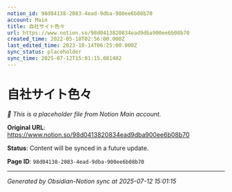 ```yaml
---
notion_id: 98d04138-2083-4ead-9dba-900ee6b08b70
account: Main
title: 自社サイト色々
url: https://www.notion.so/98d0413820834ead9dba900ee6b08b70
created_time: 2022-05-18T02:56:00.000Z
last_edited_time: 2023-10-14T06:25:00.000Z
sync_status: placeholder
sync_time: 2025-07-12T15:01:15.081402
---
```


# 自社サイト色々

*🔄 This is a placeholder file from Notion Main account.*

**Original URL**: https://www.notion.so/98d0413820834ead9dba900ee6b08b70

**Status**: Content will be synced in a future update.

**Page ID**: `98d04138-2083-4ead-9dba-900ee6b08b70`

---

*Generated by Obsidian-Notion sync at 2025-07-12 15:01:15*
